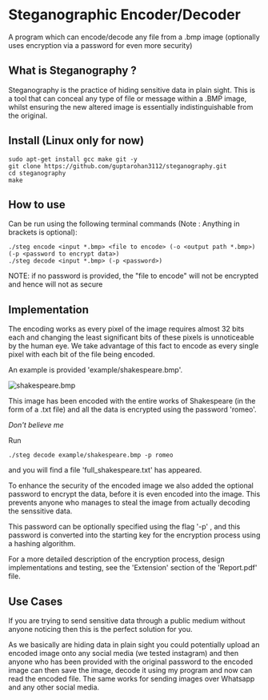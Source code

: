# Steganographic Encoder/Decoder
A program which can encode/decode any file from a .bmp image (optionally uses encryption via a password for even more security) 

## What is Steganography ?
Steganography  is  the  practice  of  hiding  sensitive  data  in  plain  sight.   This is a tool that can conceal any type of file or message within a .BMP image,  whilst ensuring the new altered image is essentially indistinguishable from the original. 

## Install (Linux only for now)
    
    sudo apt-get install gcc make git -y
    git clone https://github.com/guptarohan3112/steganography.git
    cd steganography
    make

## How to use
Can be run using the following terminal commands (Note : Anything in brackets is optional):  
    
    ./steg encode <input *.bmp> <file to encode> (-o <output path *.bmp>) (-p <password to encrypt data>)  
    ./steg decode <input *.bmp> (-p <password>)

NOTE: if no password is provided, the "file to encode" will not be encrypted and hence will not as secure


## Implementation
The encoding works as every pixel of the image requires almost 32 bits each and changing the least significant bits of these pixels is unnoticeable by the human eye. We take advantage of this fact to encode as every single pixel with each bit of the file being encoded. 

An example is provided 'example/shakespeare.bmp'.

![shakespeare.bmp](https://github.com/guptarohan3112/steganography/blob/main/example/shakespeare.bmp)

This image has been encoded with the entire works of Shakespeare (in the form of a .txt file) and all the data is encrypted using the password 'romeo'.

*Don't believe me*

Run 
   
    ./steg decode example/shakespeare.bmp -p romeo
    
and you will find a file 'full_shakespeare.txt' has appeared.
 
To enhance the security of the encoded image we also added the optional password to encrypt the data, before it is even encoded into the image.
This prevents anyone who manages to steal the image from actually decoding the senssitive data.

This  password  can  be  optionally  specified  using  the  flag '-p' <password>,  and  this  password  is  converted  into  the starting key for the encryption process using a hashing algorithm.

For a more detailed description of the encryption process, design implementations and testing, see the 'Extension' section of the 'Report.pdf' file.

## Use Cases

If you are trying to send sensitive data through a public medium without anyone noticing then this is the perfect solution for you.

As we basically are hiding data in plain sight you could potentially upload an encoded image onto any social media (we tested instagram) and then anyone who has been provided with the original password to the encoded image can then save the image, decode it using my program and now can read the encoded file.
The same works for sending images over Whatsapp and any other social media.  
